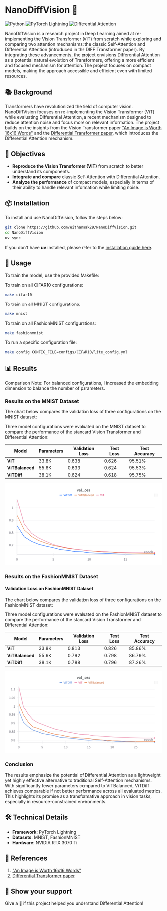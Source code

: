 # NanoDiffVision 🐜

![Python](https://img.shields.io/badge/Python-%233776AB.svg?style=flat&logo=python&logoColor=white)
![PyTorch Lightning](https://img.shields.io/badge/PyTorchLightning-black.svg?style=flat&logo=lightning&logoColor=purple)
![Differential Attention](https://img.shields.io/badge/Differential%20Attention-%23FF5722.svg)


</div>

NanoDiffVision is a research project in Deep Learning aimed at re-implementing the Vision Transformer (ViT) from scratch while exploring and comparing two attention mechanisms: the classic Self-Attention and Differential Attention (introduced in the DIFF Transformer paper). By integrating these advancements, the project envisions Differential Attention as a potential natural evolution of Transformers, offering a more efficient and focused mechanism for attention. The project focuses on compact models, making the approach accessible and efficient even with limited resources.

## 📚 Background

Transformers have revolutionized the field of computer vision. NanoDiffVision focuses on re-implementing the Vision Transformer (ViT) while evaluating Differential Attention, a recent mechanism designed to reduce attention noise and focus more on relevant information. The project builds on the insights from the Vision Transformer paper ["An Image is Worth 16x16 Words"](https://arxiv.org/abs/2010.11929) and the [Differential Transformer paper](https://arxiv.org/abs/2410.05258), which introduces the Differential Attention mechanism.

## 🎯 Objectives

- **Reproduce the Vision Transformer (ViT)** from scratch to better understand its components.
- **Integrate and compare** classic Self-Attention with Differential Attention.
- **Analyze the performance** of compact models, especially in terms of their ability to handle relevant information while limiting noise.

## 📦 Installation

To install and use NanoDiffVision, follow the steps below:

```bash
git clone https://github.com/eithannak29/NanoDiffVision.git
cd NanoDiffVision
uv sync

```
If you don't have **uv** installed, please refer to the [installation guide here](https://docs.astral.sh/uv/getting-started/installation/).

## 🧪 Usage

To train the model, use the provided Makefile:

To train on all CIFAR10 configurations:

```bash
make cifar10
```

To train on all MNIST configurations:

```bash
make mnist
```

To train on all FashionMNIST configurations:

```bash
make fashionmnist
```

To run a specific configuration file:

```bash
make config CONFIG_FILE=configs/CIFAR10/lite_config.yml
```

## 📊 Results

Comparison Note: For balanced configurations, I increased the embedding dimension to balance the number of parameters.

### Results on the MNIST Dataset

The chart below compares the validation loss of three configurations on the MNIST dataset:

Three model configurations were evaluated on the MNIST dataset to compare the performance of the standard Vision Transformer and Differential Attention:

<div align="center">

| **Model**                | **Parameters** | **Validation Loss** | **Test Loss** | **Test Accuracy** |
|--------------------------|----------------|---------------------|---------------|--------------------|
| **ViT**         | 33.8K          | 0.638               | 0.626         | 95.51%            |
| **ViTBalanced** | 55.6K          | 0.633               | 0.624         | 95.53%            |
| **ViTDiff**    | 38.1K          | 0.624               | 0.618         | 95.75%            |

</div>

<div align="center">
  <img src="results/mnist_val_loss_comparison.png" alt="Validation Loss on MNIST" width="600">
</div>


### Results on the FashionMNIST Dataset

#### Validation Loss on FashionMNIST Dataset

The chart below compares the validation loss of three configurations on the FashionMNIST dataset:

Three model configurations were evaluated on the FashionMNIST dataset to compare the performance of the standard Vision Transformer and Differential Attention:

<div align="center">
  
| **Model**                | **Parameters** | **Validation Loss** | **Test Loss** | **Test Accuracy** |
|--------------------------|----------------|---------------------|---------------|--------------------|
| **ViT**         | 33.8K          | 0.813               | 0.826         | 85.86%            |
| **ViTBalanced** | 55.6K          | 0.792               | 0.798         | 86.79%            |
| **ViTDiff**    | 38.1K          | 0.788               | 0.796         | 87.26%            |

</div>

<div align="center">
  <img src="results/fashionmnist_val_loss_comparison.png" alt="Validation Loss on MNIST" width="600">
</div>

### Conclusion

The results emphasize the potential of Differential Attention as a lightweight yet highly effective alternative to traditional Self-Attention mechanisms. With significantly fewer parameters compared to ViTBalanced, ViTDiff achieves comparable if not better performance across all evaluated metrics. This highlights its promise as a transformative approach in vision tasks, especially in resource-constrained environments.

## 🛠️ Technical Details

- **Framework**: PyTorch Lightning
- **Datasets**: MNIST, FashionMNIST
- **Hardware**: NVIDIA RTX 3070 Ti

## 🔗 References

1. ["An Image is Worth 16x16 Words"](https://arxiv.org/abs/2010.11929)
2. [Differential Transformer paper](https://arxiv.org/abs/2410.05258)

## 💫 Show your support

Give a 💫 if this project helped you understand Differential Attention!

